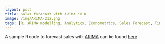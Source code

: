 ```yaml
---
layout: post
title: Sales forecast with ARIMA in R 
image: /img/ARIMA-212.png
tags: [R, ARIMA modelling, Analytics, Econometrics, Sales Forecast, Time Series Analysis]
---
```


A sample R code to forecast sales with [ARIMA](https://en.wikipedia.org/wiki/Autoregressive_integrated_moving_average) can be found [here](https://github.com/gorkemmeral/ARIMA-forecast)


